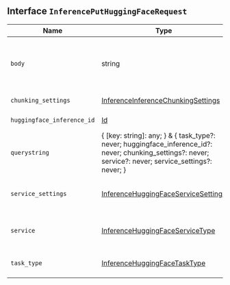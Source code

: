 ## Interface `InferencePutHuggingFaceRequest`

| Name | Type | Description |
| - | - | - |
| `body` | string | ({ [key: string]: any; } & { task_type?: never; huggingface_inference_id?: never; chunking_settings?: never; service?: never; service_settings?: never; }) | All values in `body` will be added to the request body. |
| `chunking_settings` | [InferenceInferenceChunkingSettings](./InferenceInferenceChunkingSettings.md) | The chunking configuration object. |
| `huggingface_inference_id` | [Id](./Id.md) | The unique identifier of the inference endpoint. |
| `querystring` | { [key: string]: any; } & { task_type?: never; huggingface_inference_id?: never; chunking_settings?: never; service?: never; service_settings?: never; } | All values in `querystring` will be added to the request querystring. |
| `service_settings` | [InferenceHuggingFaceServiceSettings](./InferenceHuggingFaceServiceSettings.md) | Settings used to install the inference model. These settings are specific to the `hugging_face` service. |
| `service` | [InferenceHuggingFaceServiceType](./InferenceHuggingFaceServiceType.md) | The type of service supported for the specified task type. In this case, `hugging_face`. |
| `task_type` | [InferenceHuggingFaceTaskType](./InferenceHuggingFaceTaskType.md) | The type of the inference task that the model will perform. |
